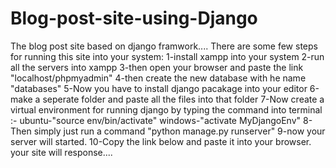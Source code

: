 # Blog-post-site-using-Django
The blog post site based on django framwork....
There are some few steps for running this site into your system:
1-install xampp into your system
2-run all the servers into xampp 
3-then open your browser and paste the link "localhost/phpmyadmin"
4-then create the new database with he name "databases"
5-Now you have to install django pacakage into your editor
6-make a seperate folder and paste all the files into that folder
7-Now create a virtual environment for running django by typing the command into terminal :-
          ubuntu-"source env/bin/activate"
          windows-"activate MyDjangoEnv"
8-Then simply just run a command "python manage.py runserver"
9-now your server will started.
10-Copy the link below and paste it into your browser.
your site will response....
